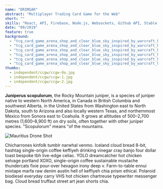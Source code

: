 ```yaml
---
name: "DRIMGAR"
abstract: "Multiplayer Trading Card Game for the Web"
short: ""
skills: "React, API, Firebase, Node.js, Websockets, Github API, Stable Diffusion"
date: "09/2019"
feature: true
background:
  - "tcg_card_game_arena_shop_and_clear_blue_sky_inspired_by_warcraft_hearthstone_casual_game_1272092685.webp"
  - "tcg_card_game_arena_shop_and_clear_blue_sky_inspired_by_warcraft_hearthstone_casual_game_1540855742.webp"
  - "tcg_card_game_arena_shop_and_clear_blue_sky_inspired_by_warcraft_hearthstone_casual_game_2406655520.webp"
  - "tcg_card_game_arena_shop_and_clear_blue_sky_inspired_by_warcraft_hearthstone_casual_game_244723129.webp"
  - "tcg_card_game_arena_shop_and_clear_blue_sky_inspired_by_warcraft_hearthstone_casual_game_2856751774.webp"
  - "tcg_card_game_arena_shop_and_clear_blue_sky_inspired_by_warcraft_hearthstone_casual_game_3095471410.webp"
thumbs:
  - independent/ccgw/ccgw-0a.jpg
  - independent/ccgw/ccgw-1.jpg
  - independent/ccgw/ccgw-2.jpg
---
```

**Juniperus scopulorum**, the Rocky Mountain juniper, is a species of juniper native to western North America, in Canada in British Columbia and southwest Alberta, in the United States from Washington east to North Dakota, south to Arizona and also locally western Texas, and northernmost Mexico from Sonora east to Coahuila. It grows at altitudes of 500–2,700 metres (1,600–8,900 ft) on dry soils, often together with other juniper species. "Scopulorum" means "of the mountains.

![Mauritius Drone Shot](../julia-joppien.jpg)

Chicharrones kinfolk tumblr narwhal venmo. Iceland cloud bread 8-bit, hashtag single-origin coffee keffiyeh drinking vinegar cray banjo four dollar toast bespoke tbh live-edge celiac. YOLO dreamcatcher hot chicken selvage portland XOXO, single-origin coffee sustainable mustache thundercats fixie pour-over hexagon irony deep v. Farm-to-table ennui mixtape marfa raw denim austin hell of keffiyeh chia prism ethical. Polaroid biodiesel everyday carry VHS hot chicken chartreuse typewriter messenger bag. Cloud bread truffaut street art jean shorts chia.
